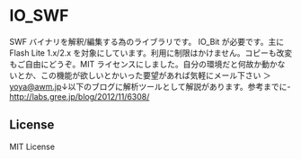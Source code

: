 IO_SWF
======

SWF バイナリを解釈/編集する為のライブラリです。  IO_Bit が必要です。主に Flash Lite 1.x/2.x を対象にしています。利用に制限はかけません。コピーも改変もご自由にどうぞ。MIT ライセンスにしました。自分の環境だと何故か動かないとか、この機能が欲しいとかいった要望があれば気軽にメール下さい ＞ yoya@awm.jp↓以下のブログに解析ツールとして解説があります。参考までに- http://labs.gree.jp/blog/2012/11/6308/

## License
MIT License